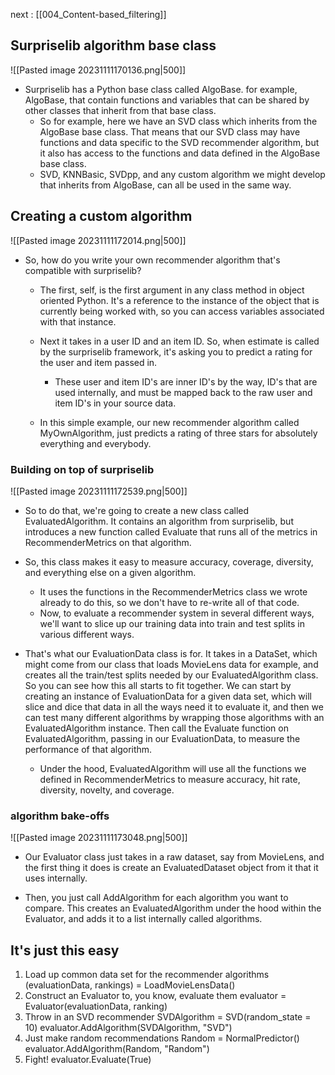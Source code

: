 next : [[004_Content-based_filtering]]
## Surpriselib algorithm base class
![[Pasted image 20231111170136.png|500]]
- Surpriselib has a Python base class called AlgoBase.
	for example, AlgoBase, that contain functions and variables that can be shared by other classes that inherit from that base class.
	- So for example, here we have an SVD class which inherits from the AlgoBase base class.
		That means that our SVD class may have functions and data specific to the SVD recommender algorithm, but it also has access to the functions and data defined in the AlgoBase base class.
	- SVD, KNNBasic, SVDpp, and any custom algorithm we might develop that inherits from AlgoBase, can all be used in the same way.

## Creating a custom algorithm
![[Pasted image 20231111172014.png|500]]
- So, how do you write your own recommender algorithm that's compatible with surpriselib?
	- The first, self, is the first argument in any class method in object oriented Python.
		It's a reference to the instance of the object that is currently being worked with,
		so you can access variables associated with that instance.
		
	- Next it takes in a user ID and an item ID.
		So, when estimate is called by the surpriselib framework,
		it's asking you to predict a rating
		for the user and item passed in.
		- These user and item ID's are inner ID's by the way,
			ID's that are used internally, and must be mapped back
			to the raw user and item ID's in your source data.
			
	- In this simple example, our new recommender algorithm called MyOwnAlgorithm, just predicts a rating of three stars for absolutely everything and everybody.

### Building on top of surpriselib
![[Pasted image 20231111172539.png|500]]
- So to do that, we're going to create a new class called EvaluatedAlgorithm.
	It contains an algorithm from surpriselib,
	but introduces a new function called Evaluate that runs all of the metrics
	in RecommenderMetrics on that algorithm.
	
- So, this class makes it easy to measure accuracy, coverage, 
	diversity, and everything else on a given algorithm.
	- It uses the functions in the RecommenderMetrics class
		we wrote already to do this,
		so we don't have to re-write all of that code.
	- Now, to evaluate a recommender system in several different ways,
		we'll want to slice up our training data
		into train and test splits in various different ways.
		
- That's what our EvaluationData class is for.
		It takes in a DataSet, which might come from our class
		that loads MovieLens data for example,
		and creates all the train/test splits needed
		by our EvaluatedAlgorithm class.
		So you can see how this all starts to fit together.
		We can start by creating an instance of EvaluationData
		for a given data set, which will slice and dice that data
		in all the ways need it to evaluate it,
		and then we can test many different algorithms
		by wrapping those algorithms
		with an EvaluatedAlgorithm instance.
		Then call the Evaluate function on EvaluatedAlgorithm,
		passing in our EvaluationData,
		to measure the performance of that algorithm.
		
	- Under the hood, EvaluatedAlgorithm will use
		all the functions we defined in RecommenderMetrics to measure accuracy, hit rate,
		diversity, novelty, and coverage.

### algorithm bake-offs
![[Pasted image 20231111173048.png|500]]
- Our Evaluator class just takes in a raw dataset, say from MovieLens, and the first thing it does
	is create an EvaluatedDataset object from it that it uses internally.
	
- Then, you just call AddAlgorithm for each algorithm you want to compare.
	This creates an EvaluatedAlgorithm
	under the hood within the Evaluator,
	and adds it to a list internally called algorithms.

## It's just this easy
1. Load up common data set for the recommender algorithms
   (evaluationData, rankings) = LoadMovieLensData()
2. Construct an Evaluator to, you know, evaluate them 
   evaluator = Evaluator(evaluationData, ranking)
3. Throw in an SVD recommender
   SVDAlgorithm = SVD(random_state = 10)
   evaluator.AddAlgorithm(SVDAlgorithm, "SVD")
4. Just make random recommendations
   Random = NormalPredictor()
   evaluator.AddAlgorithm(Random,  "Random")
5. Fight!
   evaluator.Evaluate(True)